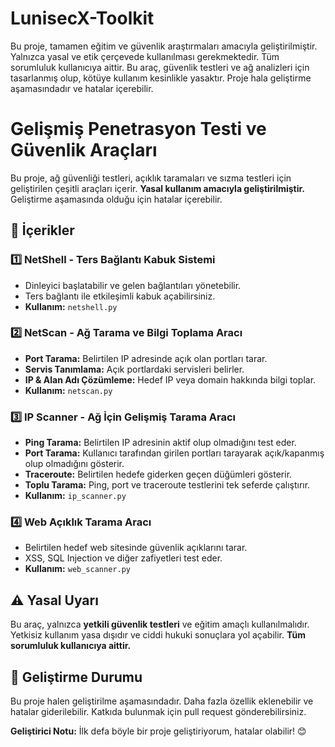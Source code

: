# LunisecX-Toolkit
Bu proje, tamamen eğitim ve güvenlik araştırmaları amacıyla geliştirilmiştir. Yalnızca yasal ve etik çerçevede kullanılması gerekmektedir. Tüm sorumluluk kullanıcıya aittir. Bu araç, güvenlik testleri ve ağ analizleri için tasarlanmış olup, kötüye kullanım kesinlikle yasaktır. Proje hala geliştirme aşamasındadır ve hatalar içerebilir.


# Gelişmiş Penetrasyon Testi ve Güvenlik Araçları

Bu proje, ağ güvenliği testleri, açıklık taramaları ve sızma testleri için geliştirilen çeşitli araçları içerir. **Yasal kullanım amacıyla geliştirilmiştir.** Geliştirme aşamasında olduğu için hatalar içerebilir.

## 📌 İçerikler

### 1️⃣ NetShell - Ters Bağlantı Kabuk Sistemi
- Dinleyici başlatabilir ve gelen bağlantıları yönetebilir.
- Ters bağlantı ile etkileşimli kabuk açabilirsiniz.
- **Kullanım:** `netshell.py`

### 2️⃣ NetScan - Ağ Tarama ve Bilgi Toplama Aracı
- **Port Tarama:** Belirtilen IP adresinde açık olan portları tarar.
- **Servis Tanımlama:** Açık portlardaki servisleri belirler.
- **IP & Alan Adı Çözümleme:** Hedef IP veya domain hakkında bilgi toplar.
- **Kullanım:** `netscan.py`

### 3️⃣ IP Scanner - Ağ İçin Gelişmiş Tarama Aracı
- **Ping Tarama:** Belirtilen IP adresinin aktif olup olmadığını test eder.
- **Port Tarama:** Kullanıcı tarafından girilen portları tarayarak açık/kapanmış olup olmadığını gösterir.
- **Traceroute:** Belirtilen hedefe giderken geçen düğümleri gösterir.
- **Toplu Tarama:** Ping, port ve traceroute testlerini tek seferde çalıştırır.
- **Kullanım:** `ip_scanner.py`

### 4️⃣ Web Açıklık Tarama Aracı
- Belirtilen hedef web sitesinde güvenlik açıklarını tarar.
- XSS, SQL Injection ve diğer zafiyetleri test eder.
- **Kullanım:** `web_scanner.py`

## ⚠️ Yasal Uyarı
Bu araç, yalnızca **yetkili güvenlik testleri** ve eğitim amaçlı kullanılmalıdır. Yetkisiz kullanım yasa dışıdır ve ciddi hukuki sonuçlara yol açabilir. **Tüm sorumluluk kullanıcıya aittir.**

## 🚀 Geliştirme Durumu
Bu proje halen geliştirilme aşamasındadır. Daha fazla özellik eklenebilir ve hatalar giderilebilir. Katkıda bulunmak için pull request gönderebilirsiniz.

**Geliştirici Notu:** İlk defa böyle bir proje geliştiriyorum, hatalar olabilir! 😊


